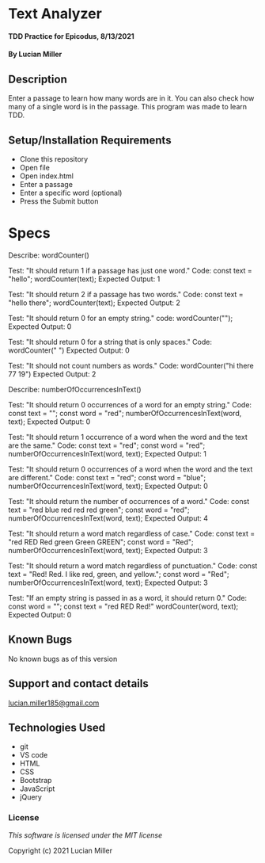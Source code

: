 # Text Analyzer

#### TDD Practice for Epicodus, 8/13/2021

#### By Lucian Miller

## Description

Enter a passage to learn how many words are in it. You can also check how many of a single word is in the passage. This program was made to learn TDD.

## Setup/Installation Requirements

* Clone this repository
* Open file
* Open index.html
* Enter a passage
* Enter a specific word (optional)
* Press the Submit button

# Specs

Describe: wordCounter()
 
Test: "It should return 1 if a passage has just one word."
Code:
const text = "hello";
wordCounter(text);
Expected Output: 1
 
Test: "It should return 2 if a passage has two words."
Code:
const text = "hello there";
wordCounter(text);
Expected Output: 2
 
Test: "It should return 0 for an empty string."
code: wordCounter("");
Expected Output: 0
 
Test: "It should return 0 for a string that is only spaces."
Code: wordCounter("             ")
Expected Output: 0
 
Test: "It should not count numbers as words."
Code: wordCounter("hi there 77 19")
Expected Output: 2
 
Describe: numberOfOccurrencesInText()
 
Test: "It should return 0 occurrences of a word for an empty string."
Code:
const text = "";
const word = "red";
numberOfOccurrencesInText(word, text);
Expected Output: 0
 
Test: "It should return 1 occurrence of a word when the word and the text are the same."
Code:
const text = "red";
const word = "red";
numberOfOccurrencesInText(word, text);
Expected Output: 1
 
Test: "It should return 0 occurrences of a word when the word and the text are different."
Code:
const text = "red";
const word = "blue";
numberOfOccurrencesInText(word, text);
Expected Output: 0
 
Test: "It should return the number of occurrences of a word."
Code:
const text = "red blue red red red green";
const word = "red";
numberOfOccurrencesInText(word, text);
Expected Output: 4
 
Test: "It should return a word match regardless of case."
Code:
const text = "red RED Red green Green GREEN";
const word = "Red";
numberOfOccurrencesInText(word, text);
Expected Output: 3
 
Test: "It should return a word match regardless of punctuation."
Code:
const text = "Red! Red. I like red, green, and yellow.";
const word = "Red";
numberOfOccurrencesInText(word, text);
Expected Output: 3
 
Test: "If an empty string is passed in as a word, it should return 0."
Code:
const word = "";
const text = "red RED Red!"
wordCounter(word, text);
Expected Output: 0


## Known Bugs

No known bugs as of this version

## Support and contact details

lucian.miller185@gmail.com

## Technologies Used

* git
* VS code
* HTML
* CSS
* Bootstrap
* JavaScript
* jQuery

### License

*This software is licensed under the MIT license*

Copyright (c) 2021 Lucian Miller
